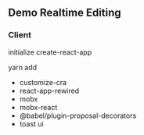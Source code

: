## Demo Realtime Editing

### Client

initialize
create-react-app

yarn add
- customize-cra
- react-app-rewired
- mobx
- mobx-react
- @babel/plugin-proposal-decorators
- toast ui